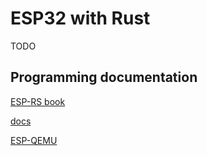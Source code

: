 # ESP32 with Rust

TODO

## Programming documentation

[ESP-RS book](https://esp-rs.github.io/book/)

[docs](https://docs.rs/esp32/latest/esp32/)

[ESP-QEMU](https://github.com/espressif/qemu/wiki)
